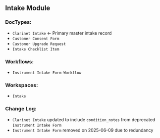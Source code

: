 ## Intake Module

### DocTypes:
- `Clarinet Intake` ← Primary master intake record
- `Customer Consent Form`
- `Customer Upgrade Request`
- `Intake Checklist Item`

### Workflows:
- `Instrument Intake Form Workflow`

### Workspaces:
- `Intake`

### Change Log:
- `Clarinet Intake` updated to include `condition_notes` from deprecated `Instrument Intake Form`
- `Instrument Intake Form` removed on 2025-06-09 due to redundancy